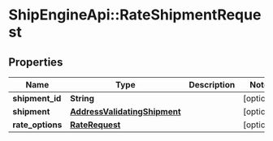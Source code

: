 # ShipEngineApi::RateShipmentRequest

## Properties
Name | Type | Description | Notes
------------ | ------------- | ------------- | -------------
**shipment_id** | **String** |  | [optional] 
**shipment** | [**AddressValidatingShipment**](AddressValidatingShipment.md) |  | [optional] 
**rate_options** | [**RateRequest**](RateRequest.md) |  | [optional] 


